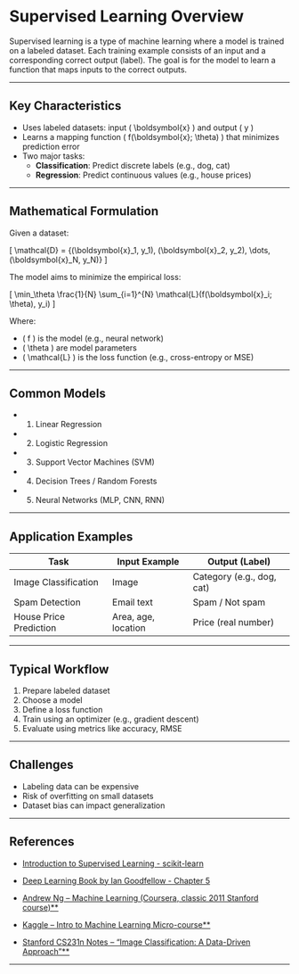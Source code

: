 # Supervised Learning Overview

Supervised learning is a type of machine learning where a model is trained on a labeled dataset. Each training example consists of an input and a corresponding correct output (label). The goal is for the model to learn a function that maps inputs to the correct outputs.

---

## Key Characteristics

- Uses labeled datasets: input \( \boldsymbol{x} \) and output \( y \)
- Learns a mapping function \( f(\boldsymbol{x}; \theta) \) that minimizes prediction error
- Two major tasks:
  - **Classification**: Predict discrete labels (e.g., dog, cat)
  - **Regression**: Predict continuous values (e.g., house prices)

---

## Mathematical Formulation

Given a dataset:

\[
\mathcal{D} = \{(\boldsymbol{x}_1, y_1), (\boldsymbol{x}_2, y_2), \dots, (\boldsymbol{x}_N, y_N)\}
\]

The model aims to minimize the empirical loss:

\[
\min_\theta \frac{1}{N} \sum_{i=1}^{N} \mathcal{L}(f(\boldsymbol{x}_i; \theta), y_i)
\]

Where:
- \( f \) is the model (e.g., neural network)
- \( \theta \) are model parameters
- \( \mathcal{L} \) is the loss function (e.g., cross-entropy or MSE)

---

## Common Models

- 1. Linear Regression
- 2. Logistic Regression
- 3. Support Vector Machines (SVM)
- 4. Decision Trees / Random Forests
- 5. Neural Networks (MLP, CNN, RNN)

---

## Application Examples

| Task              | Input Example        | Output (Label)              |
|-------------------|----------------------|-----------------------------|
| Image Classification | Image               | Category (e.g., dog, cat)    |
| Spam Detection     | Email text           | Spam / Not spam             |
| House Price Prediction | Area, age, location | Price (real number)         |

---

## Typical Workflow

1. Prepare labeled dataset
2. Choose a model
3. Define a loss function
4. Train using an optimizer (e.g., gradient descent)
5. Evaluate using metrics like accuracy, RMSE

---

## Challenges

- Labeling data can be expensive
- Risk of overfitting on small datasets
- Dataset bias can impact generalization

---

## References

- [Introduction to Supervised Learning - scikit-learn](https://scikit-learn.org/stable/supervised_learning.html)

- [Deep Learning Book by Ian Goodfellow - Chapter 5](https://www.deeplearningbook.org/)

- [Andrew Ng – Machine Learning (Coursera, classic 2011 Stanford course)**](https://www.coursera.org/learn/machine-learning)

- [Kaggle – Intro to Machine Learning Micro-course**](https://www.kaggle.com/learn/intro-to-machine-learning)

- [Stanford CS231n Notes – “Image Classification: A Data-Driven Approach”**](https://cs231n.github.io/classification/)


---
